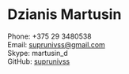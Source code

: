 # Dzianis Martusin

Phone: +375 29 3480538  
Email: suprunivss@gmail.com\
Skype: martusin_d\
GitHub: [suprunivss](https://github.com/suprunivss)
